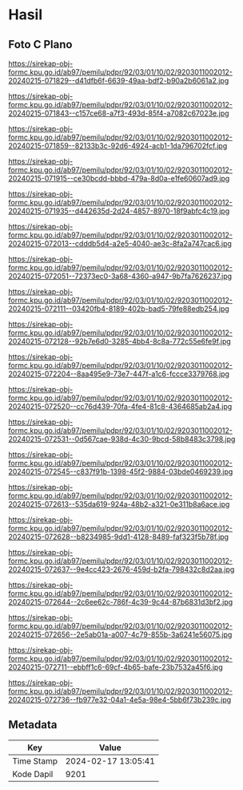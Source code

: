 # Hasil

## Foto C Plano

https://sirekap-obj-formc.kpu.go.id/ab97/pemilu/pdpr/92/03/01/10/02/9203011002012-20240215-071829--d41dfb6f-6639-49aa-bdf2-b90a2b6061a2.jpg

https://sirekap-obj-formc.kpu.go.id/ab97/pemilu/pdpr/92/03/01/10/02/9203011002012-20240215-071843--c157ce68-a7f3-493d-85f4-a7082c67023e.jpg

https://sirekap-obj-formc.kpu.go.id/ab97/pemilu/pdpr/92/03/01/10/02/9203011002012-20240215-071859--82133b3c-92d6-4924-acb1-1da796702fcf.jpg

https://sirekap-obj-formc.kpu.go.id/ab97/pemilu/pdpr/92/03/01/10/02/9203011002012-20240215-071915--ce30bcdd-bbbd-479a-8d0a-e1fe60607ad9.jpg

https://sirekap-obj-formc.kpu.go.id/ab97/pemilu/pdpr/92/03/01/10/02/9203011002012-20240215-071935--d442635d-2d24-4857-8970-18f9abfc4c19.jpg

https://sirekap-obj-formc.kpu.go.id/ab97/pemilu/pdpr/92/03/01/10/02/9203011002012-20240215-072013--cdddb5d4-a2e5-4040-ae3c-8fa2a747cac6.jpg

https://sirekap-obj-formc.kpu.go.id/ab97/pemilu/pdpr/92/03/01/10/02/9203011002012-20240215-072051--72373ec0-3a68-4360-a947-9b7fa7626237.jpg

https://sirekap-obj-formc.kpu.go.id/ab97/pemilu/pdpr/92/03/01/10/02/9203011002012-20240215-072111--03420fb4-8189-402b-bad5-79fe88edb254.jpg

https://sirekap-obj-formc.kpu.go.id/ab97/pemilu/pdpr/92/03/01/10/02/9203011002012-20240215-072128--92b7e6d0-3285-4bb4-8c8a-772c55e6fe9f.jpg

https://sirekap-obj-formc.kpu.go.id/ab97/pemilu/pdpr/92/03/01/10/02/9203011002012-20240215-072204--8aa495e9-73e7-447f-a1c6-fccce3379768.jpg

https://sirekap-obj-formc.kpu.go.id/ab97/pemilu/pdpr/92/03/01/10/02/9203011002012-20240215-072520--cc76d439-70fa-4fe4-81c8-4364685ab2a4.jpg

https://sirekap-obj-formc.kpu.go.id/ab97/pemilu/pdpr/92/03/01/10/02/9203011002012-20240215-072531--0d567cae-938d-4c30-9bcd-58b8483c3798.jpg

https://sirekap-obj-formc.kpu.go.id/ab97/pemilu/pdpr/92/03/01/10/02/9203011002012-20240215-072545--c837f91b-1398-45f2-9884-03bde0469239.jpg

https://sirekap-obj-formc.kpu.go.id/ab97/pemilu/pdpr/92/03/01/10/02/9203011002012-20240215-072613--535da619-924a-48b2-a321-0e311b8a6ace.jpg

https://sirekap-obj-formc.kpu.go.id/ab97/pemilu/pdpr/92/03/01/10/02/9203011002012-20240215-072628--b8234985-9dd1-4128-8489-faf323f5b78f.jpg

https://sirekap-obj-formc.kpu.go.id/ab97/pemilu/pdpr/92/03/01/10/02/9203011002012-20240215-072637--9e4cc423-2676-459d-b2fa-798432c8d2aa.jpg

https://sirekap-obj-formc.kpu.go.id/ab97/pemilu/pdpr/92/03/01/10/02/9203011002012-20240215-072644--2c6ee62c-786f-4c39-9c44-87b6831d3bf2.jpg

https://sirekap-obj-formc.kpu.go.id/ab97/pemilu/pdpr/92/03/01/10/02/9203011002012-20240215-072656--2e5ab01a-a007-4c79-855b-3a6241e56075.jpg

https://sirekap-obj-formc.kpu.go.id/ab97/pemilu/pdpr/92/03/01/10/02/9203011002012-20240215-072711--ebbff1c6-69cf-4b65-bafe-23b7532a45f6.jpg

https://sirekap-obj-formc.kpu.go.id/ab97/pemilu/pdpr/92/03/01/10/02/9203011002012-20240215-072736--fb977e32-04a1-4e5a-98e4-5bb6f73b239c.jpg


## Metadata

| Key        | Value               |
| ---------- | ------------------- |
| Time Stamp | 2024-02-17 13:05:41 |
| Kode Dapil | 9201                |



